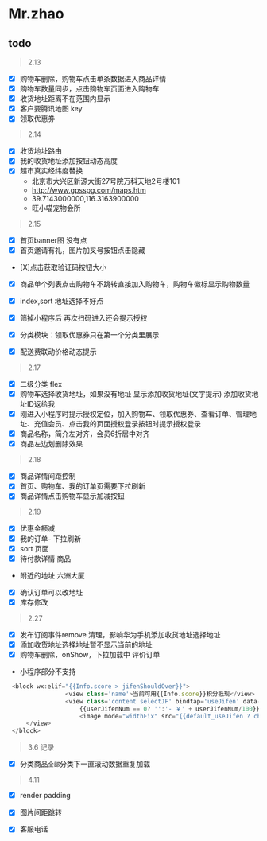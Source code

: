 # Mr.zhao

## todo
> 2.13
- [X] 购物车删除，购物车点击单条数据进入商品详情 
- [X] 购物车数量同步，点击购物车页面进入购物车
- [x] 收货地址距离不在范围内显示
- [X] 客户要腾讯地图 key
- [X] 领取优惠券

> 2.14
- [X] 收货地址路由
- [X] 我的收货地址添加按钮动态高度
- [X] 超市真实经纬度替换 
  + 北京市大兴区新源大街27号院万科天地2号楼101
  + http://www.gpsspg.com/maps.htm
  + 39.7143000000,116.3163900000
  + 旺小喵宠物会所
> 2.15
- [X] 首页banner图 没有点
- [X] 首页邀请有礼，图片加叉号按钮点击隐藏
- [X]点击获取验证码按钮大小 
- [X] 商品单个列表点击购物车不跳转直接加入购物车，购物车徽标显示购物数量
- [X] index,sort 地址选择不好点
- [X] 筛掉小程序后 再次扫码进入还会提示授权
- [X] 分类模块：领取优惠券只在第一个分类里展示
- [X] 配送费联动价格动态提示


> 2.17
- [X] 二级分类 flex
- [X] 购物车选择收货地址，如果没有地址 显示添加收货地址(文字提示) 添加收货地址ID返给我
- [X] 刚进入小程序时提示授权定位，加入购物车、领取优惠券、查看订单、管理地址、充值会员、点击我的页面授权登录按钮时提示授权登录
- [X] 商品名称，简介左对齐，会员6折居中对齐
- [X] 商品左边划删除效果

> 2.18
- [X] 商品详情间距控制
- [X] 首页、购物车、我的订单页需要下拉刷新
- [X] 商品详情点击购物车显示加减按钮

> 2.19
- [X] 优惠金额减
- [X] 我的订单- 下拉刷新
- [X] sort 页面
- [X] 待付款详情 商品
- 附近的地址 六洲大厦

- [X] 确认订单可以改地址
- [X] 库存修改

> 2.27
- [X] 发布订阅事件remove 清理，影响华为手机添加收货地址选择地址
- [X] 添加收货地址选择地址暂不显示当前的地址
- [x] 购物车删除，onShow，下拉加载中
评价订单
- 小程序部分不支持
````js
 <block wx:elif="{{Info.score > jifenShouldOver}}">
                <view class='name'>当前可用{{Info.score}}积分抵现</view>
                <view class='content selectJF' bindtap='useJifen' data-score="{{Info.score}}">
                    {{userJifenNum == 0? '':'- ￥' + userJifenNum/100}}
                    <image mode="widthFix" src="{{default_useJifen ? checked:normal}}" style='width:30rpx;'></image>
     </view>
 </block>
````
> 3.6 记录
- [x] 分类商品`全部`分类下一直滚动数据重复加载

> 4.11
- [x] render padding
- [x] 图片间距跳转
- [x] 客服电话





